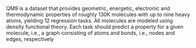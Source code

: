  QM9 is a dataset that provides geometric, energetic, electronic and thermodynamic properties of roughly 130K molecules with up to nine heavy atoms, yielding 12 regression tasks. All molecules are modeled using density functional theory. Each task should predict a property for a given molecule, i.e., a graph consisting of atoms and bonds, i.e., nodes and edges, respectively